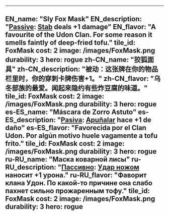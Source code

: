 ---

EN_name: "Sly Fox Mask"
EN_description: "<u>Passive</u>: <a href = '../en/abilities#Stab'>Stab</a> deals +1 damage"
EN_flavor: "A favourite of the Udon Clan. For some reason it smells faintly of deep-fried tofu."
tile_id: FoxMask
cost: 2
image: /images/FoxMask.png
durability: 3
hero: rogue
zh-CN_name: "狡狐面具"
zh-CN_description: "被动：这张牌在你的物品栏里时，你的穿刺卡牌伤害+1。"
zh-CN_flavor: "乌冬部族的最爱。闻起来隐约有些炸豆腐的味道。"
tile_id: FoxMask
cost: 2
image: /images/FoxMask.png
durability: 3
hero: rogue
es-ES_name: "Máscara de Zorro Astuto"
es-ES_description: "<u>Pasiva</u>: <a href = '../es_es/abilities#Stab'>Apuñalar</a> hace +1 de daño"
es-ES_flavor: "Favorecida por el Clan Udon. Por algún motivo huele vagamente a tofu frito."
tile_id: FoxMask
cost: 2
image: /images/FoxMask.png
durability: 3
hero: rogue
ru-RU_name: "Маска коварной лисы"
ru-RU_description: "<u>Пассивно</u>: <a href = '../ru_ru/abilities#Stab'>Удар ножом</a> наносит +1 урона."
ru-RU_flavor: "Фаворит клана Удон. По какой-то причине она слабо пахнет сильно прожаренным тофу."
tile_id: FoxMask
cost: 2
image: /images/FoxMask.png
durability: 3
hero: rogue
---